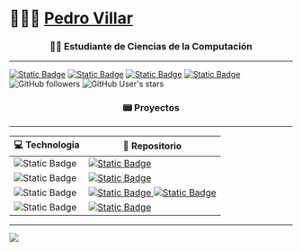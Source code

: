 # 👨🏻‍💻 [Pedro Villar](https://pedromvillar.github.io/personal-portfolio/) 

<h3 align="center"> 👨‍💻 Estudiante de Ciencias de la Computación </h3>

---

<a href="https://pedromvillar.github.io/personal-portfolio/"><img alt="Static Badge" src="https://img.shields.io/badge/Presiona%20para%20visitar%20mi%20portfolio%20-%20gray?style=flat&logo=docsify"></a>
<a href="https://www.instagram.com/villar_pedro_?igsh=MWw4andraGVid3EzMA=="><img alt="Static Badge" src="https://img.shields.io/badge/Instagram%20-%20white?style=social&logo=instagram"></a>
<a href="https://www.linkedin.com/in/pedro-villar-4261491bb/"><img alt="Static Badge" src="https://img.shields.io/badge/LinkedIn%20-%20white?style=social&logo=linkedin"></a>
<a href="pedro.villar@mi.unc.edu.ar"><img alt="Static Badge" src="https://img.shields.io/badge/pedro.villar%40mi.unc.edu.ar%20-%20white?style=social&logo=gmail"></a>
<img alt="GitHub followers" src="https://img.shields.io/github/followers/PedroMVillar">
<img alt="GitHub User's stars" src="https://img.shields.io/github/stars/PedroMVillar">

<h3 align="center"> 📟 Proyectos </h3>

---

| 💻 **Technologia** | 🚀 **Repositorio** |
| - | - |
| ![Static Badge](https://img.shields.io/badge/Haskell%20-%20purple?style=for-the-badge&logo=Haskell) | <a href="https://github.com/PedroMVillar/Limit-Calculator-in-Haskell"> <img alt="Static Badge" src="https://img.shields.io/badge/limit%20calculator%20-%20black?style=flat&logo=github&color=black&link=https%3A%2F%2Fgithub.com%2FPedroMVillar%2FLimit-Calculator-in-Haskell"> </a>|
| ![Static Badge](https://img.shields.io/badge/C%2B%2B%20-%20lightblue?style=for-the-badge&logo=C%2B%2B) | <a href="https://github.com/PedroMVillar/sudoku-solver-backtracking"> <img alt="Static Badge" src="https://img.shields.io/badge/sudoku%20solver%20-%20black?style=flat&logo=github&color=black&link=https%3A%2F%2Fgithub.com%2FPedroMVillar%2Fsudoku-solver-backtracking"> </a>|
| ![Static Badge](https://img.shields.io/badge/Fortran%20-%20violet?style=for-the-badge&logo=Fortran) | <a href="https://github.com/PedroMVillar/f90-projects"> <img alt="Static Badge" src="https://img.shields.io/badge/f90%20projects%20-%20black?style=flat&logo=github"> </a> <a href="https://github.com/PedroMVillar/Backtracking-Fortran-projects"> <img alt="Static Badge" src="https://img.shields.io/badge/Backtracking%20Fortran%20projects%20-%20black?style=flat&logo=github"> </a>|
| ![Static Badge](https://img.shields.io/badge/Typescript%20-%20lightblue?style=for-the-badge&logo=Typescript) | <a href="https://github.com/PedroMVillar/personal-portfolio"> <img alt="Static Badge" src="https://img.shields.io/badge/personal%20portfolio%20-%20black?style=flat&logo=github&color=black&link=https%3A%2F%2Fgithub.com%2FPedroMVillar%2Fpersonal-portfolio"> </a>|

---
[![](https://visitcount.itsvg.in/api?id=PedroMVillar&icon=0&color=0)](https://visitcount.itsvg.in)
